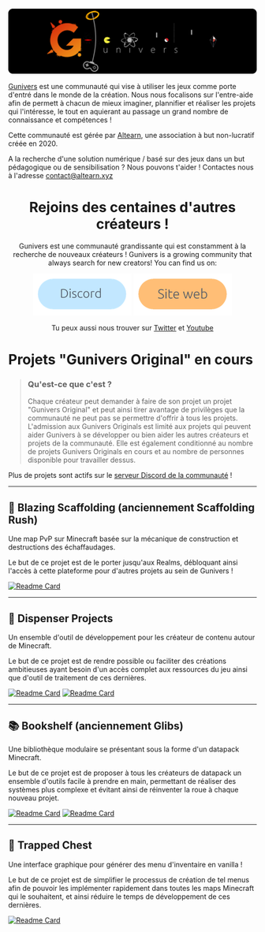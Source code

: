 ![](https://raw.githubusercontent.com/Gunivers/.github/main/profile/img/banner.png)

[Gunivers](https://raw.githubusercontent.com/Gunivers/.github/main/profile/img/banner.png) est une communauté qui vise à utiliser les jeux comme porte d'entré dans le monde de la création. Nous nous focalisons sur l'entre-aide afin de permett à chacun de mieux imaginer, plannifier et réaliser les projets qui l'intéresse, le tout en aquierant au passage un grand nombre de connaissance et compétences !
 
Cette communauté est gérée par [Altearn](https://altearn.xyz), une association à but non-lucratif créée en 2020.

A la recherche d'une solution numérique / basé sur des jeux dans un but pédagogique ou de sensibilisation ? Nous pouvons t'aider ! Contactes nous à l'adresse contact@altearn.xyz

<div align="center">
 
# Rejoins des centaines d'autres créateurs !
Gunivers est une communauté grandissante qui est constamment à la recherche de nouveaux créateurs !
Gunivers is a growing community that always search for new creators! You can find us on:

<a href=""><img src="https://raw.githubusercontent.com/Gunivers/.github/main/profile/img/Discord.png" width=200></img></a> <a href="https://gunivers.net"><img src="https://raw.githubusercontent.com/Gunivers/.github/main/profile/img/Website.png" width=200></img></a>

Tu peux aussi nous trouver sur [Twitter](https://twitter.com/Gunivers_) et [Youtube](https://www.youtube.com/c/Gunivers)

</div>

# Projets "Gunivers Original" en cours

> ### **Qu'est-ce que c'est ?**
> Chaque créateur peut demander à faire de son projet un projet "Gunivers Original" et peut ainsi tirer avantage de privilèges que la communauté ne peut pas se permettre d'offrir à tous les projets. L'admission aux Gunivers Originals est limité aux projets qui peuvent aider Gunivers à se développer ou bien aider les autres créateurs et projets de la communauté. Elle est également conditionné au nombre de projets Gunivers Originals en cours et au nombre de personnes disponible pour travailler dessus.

Plus de projets sont actifs sur le [serveur Discord de la communauté](https://discord.gg/E8qq6tN) !

---

## 🌋 Blazing Scaffolding (anciennement Scaffolding Rush)
Une map PvP sur Minecraft basée sur la mécanique de construction et destructions des échaffaudages.

Le but de ce projet est de le porter jusqu'aux Realms, débloquant ainsi l'accès à cette plateforme pour d'autres projets au sein de Gunivers !

[![Readme Card](https://github-readme-stats.vercel.app/api/pin/?username=Gunivers&repo=Blazing-Scaffolding)](https://github.com/Gunivers/Scaffolding-Rush)

---

## 🏧 Dispenser Projects
Un ensemble d'outil de développement pour les créateur de contenu autour de Minecraft.

Le but de ce projet est de rendre possible ou faciliter des créations ambitieuses ayant besoin d'un accès complet aux ressources du jeu ainsi que d'outil de traitement de ces dernières.

[![Readme Card](https://github-readme-stats.vercel.app/api/pin/?username=Dispenser-Projects&repo=Dispenser-API)](https://github.com/Dispenser-Projects/Dispenser-API)   [![Readme Card](https://github-readme-stats.vercel.app/api/pin/?username=Dispenser-Projects&repo=Minecraft-Block-Renderer)](https://github.com/Dispenser-Projects/Minecraft-Block-Renderer)
 
 ---
 
## 📚 Bookshelf (anciennement Glibs)
Une bibliothèque modulaire se présentant sous la forme d'un datapack Minecraft.

Le but de ce projet est de proposer à tous les créateurs de datapack un ensemble d'outils facile à prendre en main, permettant de réaliser des systèmes plus complexe et évitant ainsi de réinventer la roue à chaque nouveau projet.

[![Readme Card](https://github-readme-stats.vercel.app/api/pin/?username=Gunivers&repo=Glibs)](https://github.com/Gunivers/Glibs)   [![Readme Card](https://github-readme-stats.vercel.app/api/pin/?username=Gunivers&repo=Glib-Manager)](https://github.com/Gunivers/Glib-Manager)

---

## 🧰 Trapped Chest
Une interface graphique pour générer des menu d'inventaire en vanilla !

Le but de ce projet est de simplifier le processus de création de tel menus afin de pouvoir les implémenter rapidement dans toutes les maps Minecraft qui le souhaitent, et ainsi réduire le temps de développement de ces dernières.

[![Readme Card](https://github-readme-stats.vercel.app/api/pin/?username=Gunivers&repo=trappedChest)](https://github.com/Gunivers/trappedChest)
